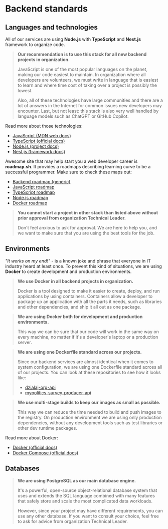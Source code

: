 # Backend standards

## Languages and technologies

All of our services are using **Node.js** with **TypeScript** and **Nest.js** framework to organize
code.

> **Our recommendation is to use this stack for all new backend projects in organization.**
>
> JavaScript is one of the most popular languages on the planet, making our code easiest to maintain. In organization
> where all developers are volunteers, we must write in language that is easiest to learn and where time cost of taking
> over a project is possibly the lowest.
>
> Also, all of these technologies have large communities and there are a lot of answers in the Internet for common
> issues new developers may encounter. Last, but not least: this stack is also very well handled by language models such
> as ChatGPT or GitHub Copilot.

Read more about those technologies:

- [JavaScript (MDN web docs)](https://developer.mozilla.org/en-US/docs/Web/JavaScript)
- [TypeScript (official docs)](https://www.typescriptlang.org/)
- [Node.js (project docs)](https://nodejs.org/en)
- [Nest.js (framework docs)](https://nestjs.com/)

Awesome site that may help start you a web developer career is **roadmap.sh**. It provides a roadmaps describing
learning curve to be a successful programmer. Make sure to check these maps out:

- [Backend roadmap (generic)](https://roadmap.sh/backend)
- [JavaScript roadmap](https://roadmap.sh/javascript)
- [TypeScript roadmap](https://roadmap.sh/typescript)
- [Node.js roadmap](https://roadmap.sh/nodejs)
- [Docker roadmap](https://roadmap.sh/docker)

> **You cannot start a project in other stack than listed above without prior approval from organization Technical
> Leader.**
>
> Don't feel anxious to ask for approval. We are here to help you, and we want to make sure that you are using the best
> tools for the job.

## Environments

*"It works on my end!"* - is a known joke and phrase that everyone in IT industry heard at least once. To prevent this
kind of situations, we are using **Docker** to create development and production environments.

> **We use Docker in all backend projects in organization.**
>
> Docker is a tool designed to make it easier to create, deploy, and run applications by using containers. Containers
allow a developer to package up an application with all the parts it needs, such as libraries and other dependencies,
and ship it all out as one package.

> **We are using Docker both for development and production environments.**
>
> This way we can be sure that our code will work in the same way on every machine, no matter if it's a developer's
> laptop or a production server.

> **We are using one Dockerfile standard across our projects.**
>
> Since our backend services are almost identical when it comes to system configuration, we are using one Dockerfile
> standard across all of our projects. You can look at these repositories to see how it looks like:
>
> - [dzialaj-org-api](https://github.com/Generacja-Innowacja/dzialaj-org-api/blob/main/Dockerfile)
> - [mypolitics-survey-producer-api](https://github.com/Generacja-Innowacja/mypolitics-survey-producer-api/blob/main/Dockerfile)

> **We use multi-stage builds to keep our images as small as possible.**
>
> This way we can reduce the time needed to build and push images to the registry. On production environment we are
> using only production dependencies, without any development tools such as test libraries or other dev runtime
> packages.

Read more about Docker:

- [Docker (official docs)](https://docs.docker.com/)
- [Docker Compose (official docs)](https://docs.docker.com/compose/)

## Databases

> **We are using **PostgreSQL** as our main database engine.**
>
> It's a powerful, open-source object-relational database system that uses and extends the SQL language combined with
> many features that safely store and scale the most complicated data workloads.
>
> However, since your project may have different requirements, you can use any other database. If you want to consult
> your choice, feel free to ask for advice from organization Technical Leader.
